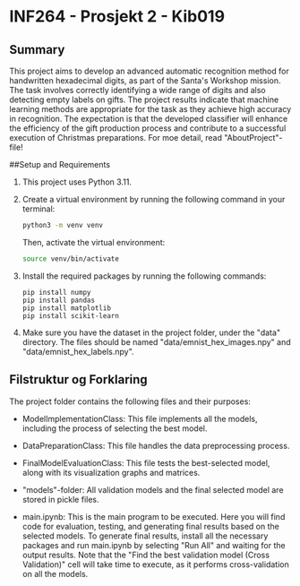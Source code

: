 # INF264 - Prosjekt 2 - Kib019

## Summary

This project aims to develop an advanced automatic recognition method for handwritten hexadecimal digits, as part of the Santa's Workshop mission. The task involves correctly identifying a wide range of digits and also detecting empty labels on gifts. The project results indicate that machine learning methods are appropriate for the task as they achieve high accuracy in recognition. The expectation is that the developed classifier will enhance the efficiency of the gift production process and contribute to a successful execution of Christmas preparations. For moe detail, read "AboutProject"-file!


##Setup and Requirements
 
1. This project uses Python 3.11.
2. Create a virtual environment by running the following command in your terminal:

    ```bash
    python3 -m venv venv
    ```

    Then, activate the virtual environment:

    ```bash
    source venv/bin/activate
    ```

3. Install the required packages by running the following commands:

    ```
    pip install numpy
    pip install pandas
    pip install matplotlib
    pip install scikit-learn
    ```

4. Make sure you have the dataset in the project folder, under the "data" directory. The files should be named "data/emnist_hex_images.npy" and "data/emnist_hex_labels.npy".


## Filstruktur og Forklaring

The project folder contains the following files and their purposes:

- ModelImplementationClass: This file implements all the models, including the process of selecting the best model.

- DataPreparationClass: This file handles the data preprocessing process.

- FinalModelEvaluationClass: This file tests the best-selected model, along with its visualization graphs and matrices.

- "models"-folder: All validation models and the final selected model are stored in pickle files.

- main.ipynb: This is the main program to be executed. Here you will find code for evaluation, testing, and generating final results based on the selected models. To generate final results, install all the necessary packages and run main.ipynb by selecting "Run All" and waiting for the output results. Note that the "Find the best validation model (Cross Validation)" cell will take time to execute, as it performs cross-validation on all the models.



